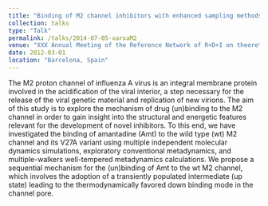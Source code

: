 ```yaml
---
title: "Binding of M2 channel inhibitors with enhanced sampling methods"
collection: talks
type: "Talk"
permalink: /talks/2014-07-05-xarxaM2
venue: "XXX Annual Meeting of the Reference Network of R+D+I on theoretical and Computational Chemistry"
date: 2012-03-01
location: "Barcelona, Spain"
---
```


The M2 proton channel of influenza A virus is an integral membrane protein involved in the acidification of the viral interior, a step necessary for the release of the viral genetic material and replication of new virions. The aim of this study is to explore the mechanism of drug (un)binding to the M2 channel in order to gain insight into the structural and energetic features relevant for the development of novel inhibitors. To this end, we have investigated the binding of amantadine (Amt) to the wild type (wt) M2 channel and its V27A variant using multiple independent molecular dynamics simulations, exploratory conventional metadynamics, and multiple-walkers well-tempered metadynamics calculations. We propose a sequential mechanism for the (un)binding of Amt to the wt M2 channel, which involves the adoption of a transiently populated intermediate (up state) leading to the thermodynamically favored down binding mode in the channel pore. 
